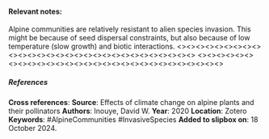 #### **Relevant notes**:
Alpine communities are relatively resistant to alien species invasion. This might be because of seed dispersal constraints, but also because of low temperature (slow growth) and biotic interactions. 
<><><><><><><><><><><><><><><><><><><><><><><><><><><><><>
<><><><><><><><><><><><><><><><><><><><><><><><><><><><><>
##### References
**Cross references**:
**Source**: Effects of climate change on alpine plants and their pollinators
**Authors**: Inouye, David W. 
**Year**: 2020
**Location**: Zotero
**Keywords**: #AlpineCommunities #InvasiveSpecies 
**Added to slipbox on**: 18 October 2024. 